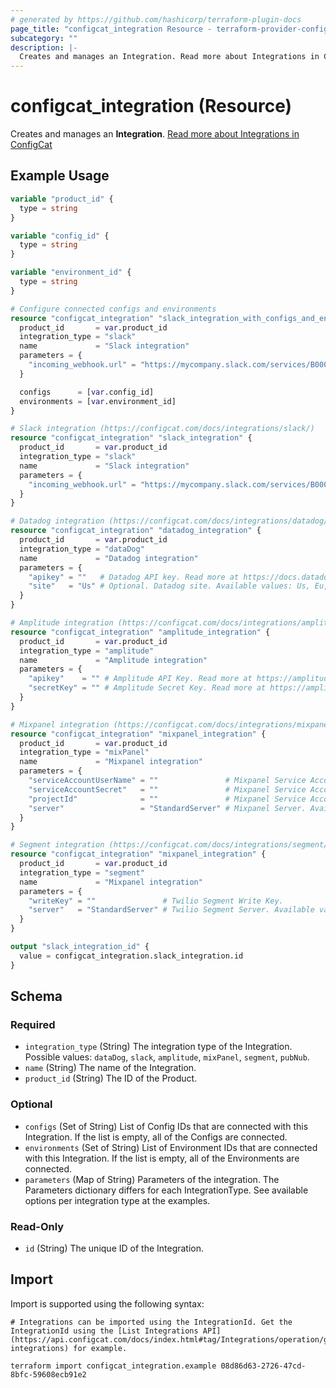 ```yaml
---
# generated by https://github.com/hashicorp/terraform-plugin-docs
page_title: "configcat_integration Resource - terraform-provider-configcat"
subcategory: ""
description: |-
  Creates and manages an Integration. Read more about Integrations in ConfigCat https://configcat.com/docs/integrations/overview/
---
```


# configcat_integration (Resource)

Creates and manages an **Integration**. [Read more about Integrations in ConfigCat](https://configcat.com/docs/integrations/overview/)

## Example Usage

```terraform
variable "product_id" {
  type = string
}

variable "config_id" {
  type = string
}

variable "environment_id" {
  type = string
}

# Configure connected configs and environments
resource "configcat_integration" "slack_integration_with_configs_and_environments" {
  product_id       = var.product_id
  integration_type = "slack"
  name             = "Slack integration"
  parameters = {
    "incoming_webhook.url" = "https://mycompany.slack.com/services/B0000000000"
  }

  configs      = [var.config_id]
  environments = [var.environment_id]
}

# Slack integration (https://configcat.com/docs/integrations/slack/)
resource "configcat_integration" "slack_integration" {
  product_id       = var.product_id
  integration_type = "slack"
  name             = "Slack integration"
  parameters = {
    "incoming_webhook.url" = "https://mycompany.slack.com/services/B0000000000" # The incoming webhook URL where the integration should post messages. Read more at https://api.slack.com/messaging/webhooks.
  }
}

# Datadog integration (https://configcat.com/docs/integrations/datadog/)
resource "configcat_integration" "datadog_integration" {
  product_id       = var.product_id
  integration_type = "dataDog"
  name             = "Datadog integration"
  parameters = {
    "apikey" = ""   # Datadog API key. Read more at https://docs.datadoghq.com/account_management/api-app-keys/#api-keys
    "site"   = "Us" # Optional. Datadog site. Available values: Us, Eu, Us1Fed, Us3, Us5. Default: Us. Read more at https://docs.datadoghq.com/getting_started/site/.
  }
}

# Amplitude integration (https://configcat.com/docs/integrations/amplitude/#annotations)
resource "configcat_integration" "amplitude_integration" {
  product_id       = var.product_id
  integration_type = "amplitude"
  name             = "Amplitude integration"
  parameters = {
    "apikey"    = "" # Amplitude API Key. Read more at https://amplitude.com/docs/apis/authentication.
    "secretKey" = "" # Amplitude Secret Key. Read more at https://amplitude.com/docs/apis/authentication.
  }
}

# Mixpanel integration (https://configcat.com/docs/integrations/mixpanel/#annotations)
resource "configcat_integration" "mixpanel_integration" {
  product_id       = var.product_id
  integration_type = "mixPanel"
  name             = "Mixpanel integration"
  parameters = {
    "serviceAccountUserName" = ""               # Mixpanel Service Account Username.
    "serviceAccountSecret"   = ""               # Mixpanel Service Account Secret.
    "projectId"              = ""               # Mixpanel Service Account Secret.
    "server"                 = "StandardServer" # Mixpanel Server. Available values: StandardServer, EUResidencyServer. Default: StandardServer. Read more at https://docs.mixpanel.com/docs/privacy/eu-residency.
  }
}

# Segment integration (https://configcat.com/docs/integrations/segment/#changeevents)
resource "configcat_integration" "mixpanel_integration" {
  product_id       = var.product_id
  integration_type = "segment"
  name             = "Mixpanel integration"
  parameters = {
    "writeKey" = ""               # Twilio Segment Write Key.
    "server"   = "StandardServer" # Twilio Segment Server. Available values: Us, Eu. Default: Us. Read more at https://segment.com/docs/guides/regional-segment/.
  }
}

output "slack_integration_id" {
  value = configcat_integration.slack_integration.id
}
```

<!-- schema generated by tfplugindocs -->
## Schema

### Required

- `integration_type` (String) The integration type of the Integration. Possible values: `dataDog`, `slack`, `amplitude`, `mixPanel`, `segment`, `pubNub`.
- `name` (String) The name of the Integration.
- `product_id` (String) The ID of the Product.

### Optional

- `configs` (Set of String) List of Config IDs that are connected with this Integration. If the list is empty, all of the Configs are connected.
- `environments` (Set of String) List of Environment IDs that are connected with this Integration. If the list is empty, all of the Environments are connected.
- `parameters` (Map of String) Parameters of the integration. The Parameters dictionary differs for each IntegrationType. See available options per integration type at the examples.

### Read-Only

- `id` (String) The unique ID of the Integration.

## Import

Import is supported using the following syntax:

```shell
# Integrations can be imported using the IntegrationId. Get the IntegrationId using the [List Integrations API](https://api.configcat.com/docs/index.html#tag/Integrations/operation/get-integrations) for example.

terraform import configcat_integration.example 08d86d63-2726-47cd-8bfc-59608ecb91e2
```
